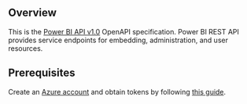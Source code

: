## Overview

This is the [Power BI API v1.0](https://powerbi.microsoft.com/en-us/) OpenAPI specification. Power BI REST API provides service endpoints for embedding, administration, and user resources.
## Prerequisites

 Create an [Azure account](https://azure.microsoft.com/en-us/) and obtain tokens by following [this guide](https://docs.microsoft.com/en-us/power-bi/developer/embedded/register-app?tabs=manual%2CAzure).

